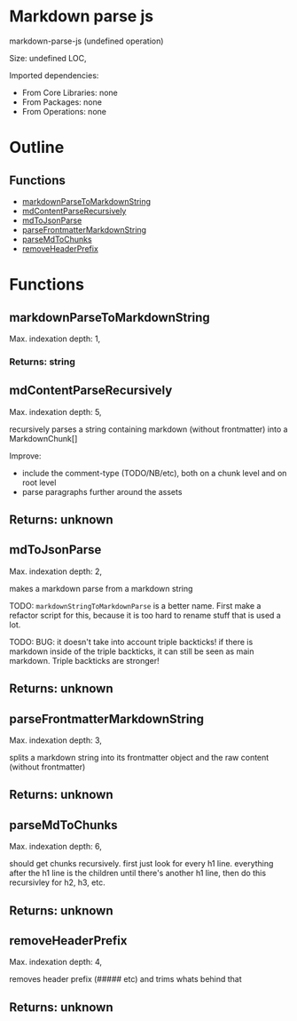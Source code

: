 # Markdown parse js

markdown-parse-js (undefined operation)

Size: undefined LOC, 
 
Imported dependencies:

- From Core Libraries: none
- From Packages: none
- From Operations: none

# Outline

## Functions

- [markdownParseToMarkdownString](#markdownParseToMarkdownString)
- [mdContentParseRecursively](#mdContentParseRecursively)
- [mdToJsonParse](#mdToJsonParse)
- [parseFrontmatterMarkdownString](#parseFrontmatterMarkdownString)
- [parseMdToChunks](#parseMdToChunks)
- [removeHeaderPrefix](#removeHeaderPrefix)



# Functions

## markdownParseToMarkdownString

Max. indexation depth: 1, 



### Returns: string







## mdContentParseRecursively

Max. indexation depth: 5, 

recursively parses a string containing markdown (without frontmatter) into a MarkdownChunk[]

Improve:
- include the comment-type (TODO/NB/etc), both on a chunk level and on root level
- parse paragraphs further around the assets

## Returns: unknown

## mdToJsonParse

Max. indexation depth: 2, 

makes a markdown parse from a markdown string

TODO: `markdownStringToMarkdownParse` is a better name. First make a refactor script for this, because it is too hard to rename stuff that is used a lot.

TODO: BUG: it doesn't take into account triple backticks! if there is markdown inside of the triple backticks, it can still be seen as main markdown. Triple backticks are stronger!

## Returns: unknown

## parseFrontmatterMarkdownString

Max. indexation depth: 3, 

splits a markdown string into its frontmatter object and the raw content (without frontmatter)

## Returns: unknown

## parseMdToChunks

Max. indexation depth: 6, 

should get chunks recursively. first just look for every h1 line. everything after the h1 line is the children  until there's another h1 line, then do this recursivley for h2, h3, etc.

## Returns: unknown

## removeHeaderPrefix

Max. indexation depth: 4, 

removes header prefix (##### etc) and trims whats behind that

## Returns: unknown

